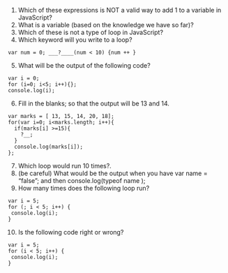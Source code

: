 1. Which of these expressions is NOT a valid way to add 1 to a variable in JavaScript?
2. What is a variable (based on the knowledge we have so far)?
3. Which of these is not a type of loop in JavaScript?
4. Which keyword will you write to a loop?
```
var num = 0; ___?____(num < 10) {num ++ }
```
5. What will be the output of the following code?
```
var i = 0;
for (i=0; i<5; i++){};
console.log(i);
```
6. Fill in the blanks; so that the output will be 13 and 14.
```
var marks = [ 13, 15, 14, 20, 18];
for(var i=0; i<marks.length; i++){
  if(marks[i] >=15){
    ?__;
  }
  console.log(marks[i]);
};
```
7. Which loop would run 10 times?.
8. (be careful) What would be the output when you have var name = “false”; and then console.log(typeof name );
9. How many times does the following loop run?
```
var i = 5;
for (; i < 5; i++) {
 console.log(i);
}
```
10. Is the following code right or wrong?
```
var i = 5;
for (i < 5; i++) {
 console.log(i);
}
```
